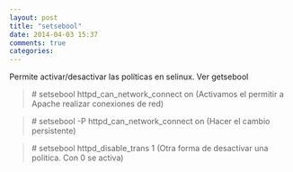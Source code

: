 ```yaml
---
layout: post
title: "setsebool"
date: 2014-04-03 15:37
comments: true
categories: 
---
```

Permite activar/desactivar las políticas en selinux. Ver getsebool

>\# setsebool httpd_can_network_connect on (Activamos el permitir a Apache realizar conexiones de red)

>\# setsebool -P httpd_can_network_connect on (Hacer el cambio persistente)

>\# setsebool httpd_disable_trans 1 (Otra forma de desactivar una politica. Con 0 se activa)

